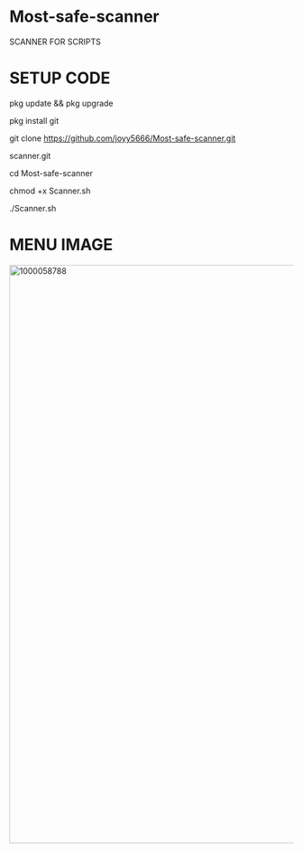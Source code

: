 # Most-safe-scanner
SCANNER FOR SCRIPTS

# SETUP CODE 
pkg update && pkg upgrade

pkg install git

git clone https://github.com/joyy5666/Most-safe-scanner.git

scanner.git

cd Most-safe-scanner

chmod +x Scanner.sh

./Scanner.sh
# MENU IMAGE
<img width="1536" height="1024" alt="1000058788" src="https://github.com/user-attachments/assets/dd2bd523-7194-4075-b217-e432271bf170" />
